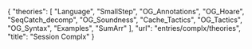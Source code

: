 {
    "theories": [
        "Language",
        "SmallStep",
        "OG_Annotations",
        "OG_Hoare",
        "SeqCatch_decomp",
        "OG_Soundness",
        "Cache_Tactics",
        "OG_Tactics",
        "OG_Syntax",
        "Examples",
        "SumArr"
    ],
    "url": "entries/complx/theories",
    "title": "Session Complx"
}